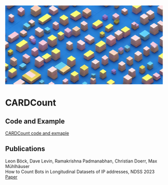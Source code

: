 ![Banner Image](https://github.com/CardCount/.github/blob/main/5aab0701-9439-45ec-a710-2423a9799291.jpeg)

# CARDCount

## Code and Example 

[CARDCount code and exmaple](https://github.com/CardCount/CARDCount)

## Publications

Leon Böck, Dave Levin, Ramakrishna Padmanabhan, Christian Doerr, Max Mühlhäuser  
How to Count Bots in Longitudinal Datasets of IP addresses, NDSS 2023  
[Paper](https://www.ndss-symposium.org/wp-content/uploads/2023/02/ndss2023_f2_paper.pdf)
